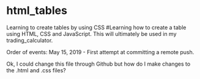 # html_tables
Learning to create tables by using CSS
#Learning how to create a table using HTML, CSS and JavaScript. This will ultimately be used in my trading_calculator.

Order of events: May 15, 2019 - First attempt at committing a remote push.

Ok, I could change this file through Github but how do I make changes to the .html and .css files?
